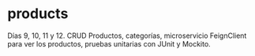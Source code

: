 # products
Días 9, 10, 11 y 12. CRUD Productos, categorías,
     microservicio FeignClient para ver los productos,
     pruebas unitarias con JUnit y Mockito.
